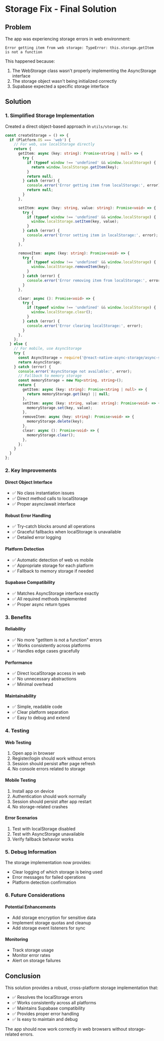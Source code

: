 # Storage Fix - Final Solution

## Problem

The app was experiencing storage errors in web environment:

```
Error getting item from web storage: TypeError: this.storage.getItem is not a function
```

This happened because:

1. The WebStorage class wasn't properly implementing the AsyncStorage interface
2. The storage object wasn't being initialized correctly
3. Supabase expected a specific storage interface

## Solution

### 1. Simplified Storage Implementation

Created a direct object-based approach in `utils/storage.ts`:

```typescript
const createStorage = () => {
  if (Platform.OS === 'web') {
    // For web, use localStorage directly
    return {
      getItem: async (key: string): Promise<string | null> => {
        try {
          if (typeof window !== 'undefined' && window.localStorage) {
            return window.localStorage.getItem(key);
          }
          return null;
        } catch (error) {
          console.error('Error getting item from localStorage:', error);
          return null;
        }
      },

      setItem: async (key: string, value: string): Promise<void> => {
        try {
          if (typeof window !== 'undefined' && window.localStorage) {
            window.localStorage.setItem(key, value);
          }
        } catch (error) {
          console.error('Error setting item in localStorage:', error);
        }
      },

      removeItem: async (key: string): Promise<void> => {
        try {
          if (typeof window !== 'undefined' && window.localStorage) {
            window.localStorage.removeItem(key);
          }
        } catch (error) {
          console.error('Error removing item from localStorage:', error);
        }
      },

      clear: async (): Promise<void> => {
        try {
          if (typeof window !== 'undefined' && window.localStorage) {
            window.localStorage.clear();
          }
        } catch (error) {
          console.error('Error clearing localStorage:', error);
        }
      },
    };
  } else {
    // For mobile, use AsyncStorage
    try {
      const AsyncStorage = require('@react-native-async-storage/async-storage').default;
      return AsyncStorage;
    } catch (error) {
      console.error('AsyncStorage not available:', error);
      // Fallback to memory storage
      const memoryStorage = new Map<string, string>();
      return {
        getItem: async (key: string): Promise<string | null> => {
          return memoryStorage.get(key) || null;
        },
        setItem: async (key: string, value: string): Promise<void> => {
          memoryStorage.set(key, value);
        },
        removeItem: async (key: string): Promise<void> => {
          memoryStorage.delete(key);
        },
        clear: async (): Promise<void> => {
          memoryStorage.clear();
        },
      };
    }
  }
};
```

### 2. Key Improvements

#### **Direct Object Interface**

- ✅ No class instantiation issues
- ✅ Direct method calls to localStorage
- ✅ Proper async/await interface

#### **Robust Error Handling**

- ✅ Try-catch blocks around all operations
- ✅ Graceful fallbacks when localStorage is unavailable
- ✅ Detailed error logging

#### **Platform Detection**

- ✅ Automatic detection of web vs mobile
- ✅ Appropriate storage for each platform
- ✅ Fallback to memory storage if needed

#### **Supabase Compatibility**

- ✅ Matches AsyncStorage interface exactly
- ✅ All required methods implemented
- ✅ Proper async return types

### 3. Benefits

#### **Reliability**

- ✅ No more "getItem is not a function" errors
- ✅ Works consistently across platforms
- ✅ Handles edge cases gracefully

#### **Performance**

- ✅ Direct localStorage access in web
- ✅ No unnecessary abstractions
- ✅ Minimal overhead

#### **Maintainability**

- ✅ Simple, readable code
- ✅ Clear platform separation
- ✅ Easy to debug and extend

### 4. Testing

#### **Web Testing**

1. Open app in browser
2. Register/login should work without errors
3. Session should persist after page refresh
4. No console errors related to storage

#### **Mobile Testing**

1. Install app on device
2. Authentication should work normally
3. Session should persist after app restart
4. No storage-related crashes

#### **Error Scenarios**

1. Test with localStorage disabled
2. Test with AsyncStorage unavailable
3. Verify fallback behavior works

### 5. Debug Information

The storage implementation now provides:

- Clear logging of which storage is being used
- Error messages for failed operations
- Platform detection confirmation

### 6. Future Considerations

#### **Potential Enhancements**

- Add storage encryption for sensitive data
- Implement storage quotas and cleanup
- Add storage event listeners for sync

#### **Monitoring**

- Track storage usage
- Monitor error rates
- Alert on storage failures

## Conclusion

This solution provides a robust, cross-platform storage implementation that:

- ✅ Resolves the localStorage errors
- ✅ Works consistently across all platforms
- ✅ Maintains Supabase compatibility
- ✅ Provides proper error handling
- ✅ Is easy to maintain and debug

The app should now work correctly in web browsers without storage-related errors.
